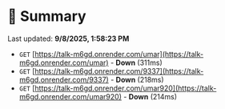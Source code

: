 # 📖 Summary
Last updated: **9/8/2025, 1:58:23 PM**

- `GET` [https://talk-m6gd.onrender.com/umar](https://talk-m6gd.onrender.com/umar) - **Down** (311ms)
- `GET` [https://talk-m6gd.onrender.com/9337](https://talk-m6gd.onrender.com/9337) - **Down** (218ms)
- `GET` [https://talk-m6gd.onrender.com/umar920](https://talk-m6gd.onrender.com/umar920) - **Down** (214ms)

